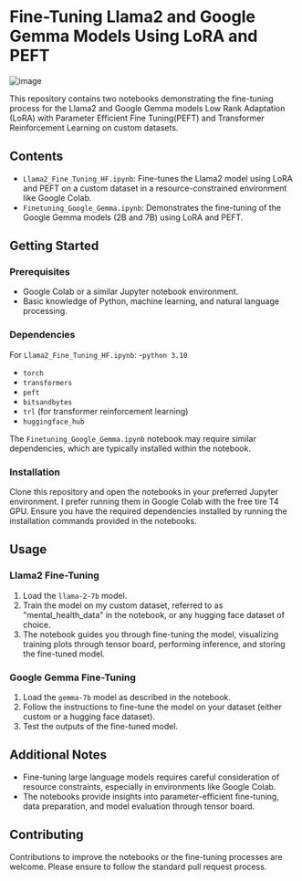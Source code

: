 # Fine-Tuning Llama2 and Google Gemma Models Using LoRA and PEFT

![image](https://github.com/TVR28/LLama2_Finetuning_PEFT_LoRA/assets/91713140/49021b63-30ef-4689-9ec4-0dcf514c0aac)


This repository contains two notebooks demonstrating the fine-tuning process for the Llama2 and Google Gemma models Low Rank Adaptation (LoRA) with Parameter Efficient Fine Tuning(PEFT) and Transformer Reinforcement Learning on custom datasets.

## Contents
- `Llama2_Fine_Tuning_HF.ipynb`: Fine-tunes the Llama2 model using LoRA and PEFT on a custom dataset in a resource-constrained environment like Google Colab.
- `Finetuning_Google_Gemma.ipynb`: Demonstrates the fine-tuning of the Google Gemma models (2B and 7B) using LoRA and PEFT.

## Getting Started

### Prerequisites
- Google Colab or a similar Jupyter notebook environment.
- Basic knowledge of Python, machine learning, and natural language processing.

### Dependencies
For `Llama2_Fine_Tuning_HF.ipynb`:
-`python 3.10`
- `torch`
- `transformers`
- `peft`
- `bitsandbytes`
- `trl` (for transformer reinforcement learning)
- `huggingface_hub`


The `Finetuning_Google_Gemma.ipynb` notebook may require similar dependencies, which are typically installed within the notebook.

### Installation
Clone this repository and open the notebooks in your preferred Jupyter environment. I prefer running them in Google Colab with the free tire T4 GPU. Ensure you have the required dependencies installed by running the installation commands provided in the notebooks.

## Usage

### Llama2 Fine-Tuning
1. Load the `llama-2-7b` model.
2. Train the model on my custom dataset, referred to as "mental_health_data" in the notebook, or any hugging face dataset of choice.
3. The notebook guides you through fine-tuning the model, visualizing training plots through tensor board, performing inference, and storing the fine-tuned model.

### Google Gemma Fine-Tuning
1. Load the `gemma-7b` model as described in the notebook.
2. Follow the instructions to fine-tune the model on your dataset (either custom or a hugging face dataset).
3. Test the outputs of the fine-tuned model.

## Additional Notes
- Fine-tuning large language models requires careful consideration of resource constraints, especially in environments like Google Colab.
- The notebooks provide insights into parameter-efficient fine-tuning, data preparation, and model evaluation through tensor board.

## Contributing
Contributions to improve the notebooks or the fine-tuning processes are welcome. Please ensure to follow the standard pull request process.
